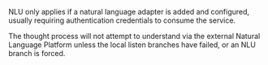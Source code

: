 
NLU only applies if a natural language adapter is added and configured, usually
requiring authentication credentials to consume the service.

The thought process will not attempt to understand via the external Natural
Language Platform unless the local listen branches have failed, or an NLU branch
is forced.
